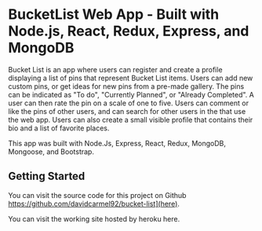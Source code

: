 


# BucketList Web App - Built with Node.js, React, Redux, Express, and MongoDB

Bucket List is an app where users can register and create a profile displaying a list of pins that represent Bucket List items. Users can add new custom pins, or get ideas for new pins from a pre-made gallery. The pins can be indicated as "To do", "Currently Planned", or "Already Completed". A user can then rate the pin on a scale of one to five. Users can comment or like the pins of other users, and can search for other users in the that use the web app. Users can also create a small visible profile that contains their bio and a list of favorite places.

This app was built with Node.Js, Express, React, Redux, MongoDB, Mongoose, and Bootstrap.

## Getting Started

You can visit the source code for this project on Github https://github.com/davidcarmel92/bucket-list](here).

You can visit the working site hosted by heroku here.
